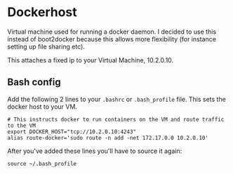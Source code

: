 # Dockerhost

Virtual machine used for running a docker daemon. I decided to use this instead
of boot2docker because this allows more flexibility (for instance setting up
file sharing etc).

This attaches a fixed ip to your Virtual Machine, 10.2.0.10.

## Bash config

Add the following 2 lines to your `.bashrc` or `.bash_profile` file. This sets the docker host to your VM.

```
# This instructs docker to run containers on the VM and route traffic to the VM
export DOCKER_HOST="tcp://10.2.0.10:4243"
alias route-docker='sudo route -n add -net 172.17.0.0 10.2.0.10'
```

After you've added these lines you'll have to source it again:
```
source ~/.bash_profile
```
